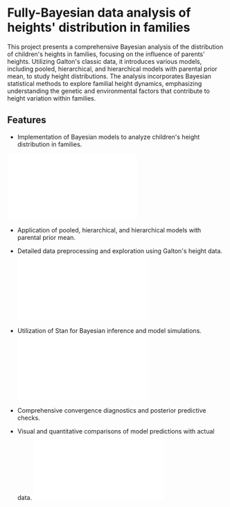 # Fully-Bayesian data analysis of heights' distribution in families

This project presents a comprehensive Bayesian analysis of the distribution of children's heights in families, focusing on the influence of parents' heights. Utilizing Galton's classic data, it introduces various models, including pooled, hierarchical, and hierarchical models with parental prior mean, to study height distributions. The analysis incorporates Bayesian statistical methods to explore familial height dynamics, emphasizing understanding the genetic and environmental factors that contribute to height variation within families.

## Features

- Implementation of Bayesian models to analyze children's height distribution in families.

![Project Screenshot](scripts/combined_intro.pdf "Correlation of children's height with parent's")
- Application of pooled, hierarchical, and hierarchical models with parental prior mean.
- Detailed data preprocessing and exploration using Galton's height data.
![Project Screenshot](scripts/height_plot.pdf "One family analysis")

- Utilization of Stan for Bayesian inference and model simulations.
![Project Screenshot](images/hierchain.pdf "Convergence of MCMC")
- Comprehensive convergence diagnostics and posterior predictive checks.
- Visual and quantitative comparisons of model predictions with actual data.
![Project Screenshot](images/kernelp.pdf "Predictive check")
